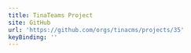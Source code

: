 ```yaml
---
title: TinaTeams Project
site: GitHub
url: 'https://github.com/orgs/tinacms/projects/35'
keyBinding: ''
---
```


